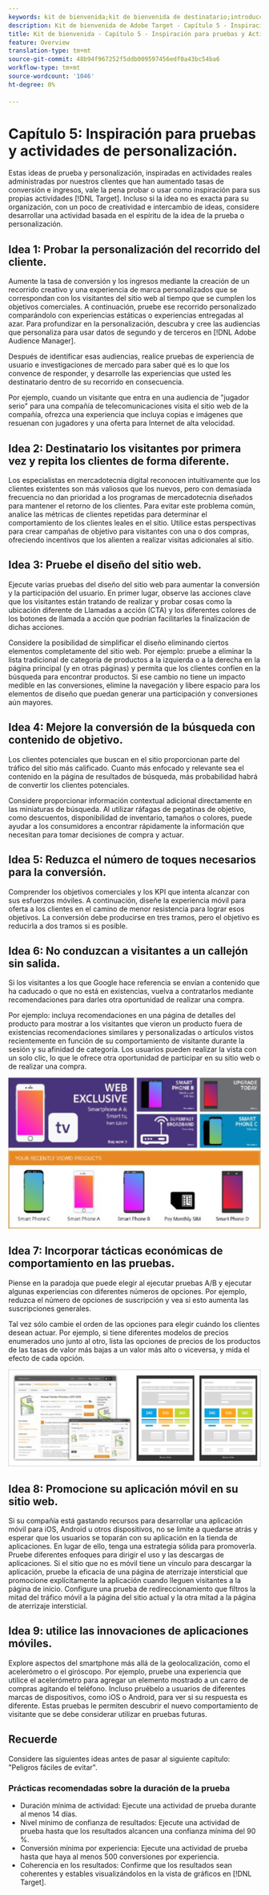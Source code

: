 ```yaml
---
keywords: kit de bienvenida;kit de bienvenida de destinatario;introducción;introducción;introducción
description: Kit de bienvenida de Adobe Target - Capítulo 5 - Inspiración para pruebas y actividades de personalización
title: Kit de bienvenida - Capítulo 5 - Inspiración para pruebas y Actividades de personalización
feature: Overview
translation-type: tm+mt
source-git-commit: 48b94f967252f5ddb009597456edf0a43bc54ba6
workflow-type: tm+mt
source-wordcount: '1046'
ht-degree: 0%

---
```



# Capítulo 5: Inspiración para pruebas y actividades de personalización.

Estas ideas de prueba y personalización, inspiradas en actividades reales administradas por nuestros clientes que han aumentado tasas de conversión e ingresos, vale la pena probar o usar como inspiración para sus propias actividades [!DNL Target]. Incluso si la idea no es exacta para su organización, con un poco de creatividad e intercambio de ideas, considere desarrollar una actividad basada en el espíritu de la idea de la prueba o personalización.

## Idea 1: Probar la personalización del recorrido del cliente.

Aumente la tasa de conversión y los ingresos mediante la creación de un recorrido creativo y una experiencia de marca personalizados que se correspondan con los visitantes del sitio web al tiempo que se cumplen los objetivos comerciales. A continuación, pruebe ese recorrido personalizado comparándolo con experiencias estáticas o experiencias entregadas al azar. Para profundizar en la personalización, descubra y cree las audiencias que personaliza para usar datos de segundo y de terceros en [!DNL Adobe Audience Manager].

Después de identificar esas audiencias, realice pruebas de experiencia de usuario e investigaciones de mercado para saber qué es lo que los convence de responder, y desarrolle las experiencias que usted les destinatario dentro de su recorrido en consecuencia.

Por ejemplo, cuando un visitante que entra en una audiencia de &quot;jugador serio&quot; para una compañía de telecomunicaciones visita el sitio web de la compañía, ofrezca una experiencia que incluya copias e imágenes que resuenan con jugadores y una oferta para Internet de alta velocidad.

## Idea 2: Destinatario los visitantes por primera vez y repita los clientes de forma diferente.

Los especialistas en mercadotecnia digital reconocen intuitivamente que los clientes existentes son más valiosos que los nuevos, pero con demasiada frecuencia no dan prioridad a los programas de mercadotecnia diseñados para mantener el retorno de los clientes. Para evitar este problema común, analice las métricas de clientes repetidas para determinar el comportamiento de los clientes leales en el sitio. Utilice estas perspectivas para crear campañas de objetivo para visitantes con una o dos compras, ofreciendo incentivos que los alienten a realizar visitas adicionales al sitio.

## Idea 3: Pruebe el diseño del sitio web.

Ejecute varias pruebas del diseño del sitio web para aumentar la conversión y la participación del usuario. En primer lugar, observe las acciones clave que los visitantes están tratando de realizar y probar cosas como la ubicación diferente de Llamadas a acción (CTA) y los diferentes colores de los botones de llamada a acción que podrían facilitarles la finalización de dichas acciones.

Considere la posibilidad de simplificar el diseño eliminando ciertos elementos completamente del sitio web. Por ejemplo: pruebe a eliminar la lista tradicional de categoría de productos a la izquierda o a la derecha en la página principal (y en otras páginas) y permita que los clientes confíen en la búsqueda para encontrar productos. Si ese cambio no tiene un impacto medible en las conversiones, elimine la navegación y libere espacio para los elementos de diseño que puedan generar una participación y conversiones aún mayores.

## Idea 4: Mejore la conversión de la búsqueda con contenido de objetivo.

Los clientes potenciales que buscan en el sitio proporcionan parte del tráfico del sitio más calificado. Cuanto más enfocado y relevante sea el contenido en la página de resultados de búsqueda, más probabilidad habrá de convertir los clientes potenciales.

Considere proporcionar información contextual adicional directamente en las miniaturas de búsqueda. Al utilizar ráfagas de pegatinas de objetivo, como descuentos, disponibilidad de inventario, tamaños o colores, puede ayudar a los consumidores a encontrar rápidamente la información que necesitan para tomar decisiones de compra y actuar.

## Idea 5: Reduzca el número de toques necesarios para la conversión.

Comprender los objetivos comerciales y los KPI que intenta alcanzar con sus esfuerzos móviles. A continuación, diseñe la experiencia móvil para oferta a los clientes en el camino de menor resistencia para lograr esos objetivos. La conversión debe producirse en tres tramos, pero el objetivo es reducirla a dos tramos si es posible.

## Idea 6: No conduzcan a visitantes a un callejón sin salida.

Si los visitantes a los que Google hace referencia se envían a contenido que ha caducado o que no está en existencias, vuelva a contratarlos mediante recomendaciones para darles otra oportunidad de realizar una compra.

Por ejemplo: incluya recomendaciones en una página de detalles del producto para mostrar a los visitantes que vieron un producto fuera de existencias recomendaciones similares y personalizadas o artículos vistos recientemente en función de su comportamiento de visitante durante la sesión y su afinidad de categoría. Los usuarios pueden realizar la vista con un solo clic, lo que le ofrece otra oportunidad de participar en su sitio web o de realizar una compra.

![Ilustración de Recommendations](/help/c-intro/assets/recs-illustration.png)

## Idea 7: Incorporar tácticas económicas de comportamiento en las pruebas.

Piense en la paradoja que puede elegir al ejecutar pruebas A/B y ejecutar algunas experiencias con diferentes números de opciones. Por ejemplo, reduzca el número de opciones de suscripción y vea si esto aumenta las suscripciones generales.

Tal vez sólo cambie el orden de las opciones para elegir cuándo los clientes desean actuar. Por ejemplo, si tiene diferentes modelos de precios enumerados uno junto al otro, lista las opciones de precios de los productos de las tasas de valor más bajas a un valor más alto o viceversa, y mida el efecto de cada opción.

![Ejemplo de tácticas conductuales](/help/c-intro/assets/behavioral.png)

## Idea 8: Promocione su aplicación móvil en su sitio web.

Si su compañía está gastando recursos para desarrollar una aplicación móvil para iOS, Android u otros dispositivos, no se limite a quedarse atrás y esperar que los usuarios se toparán con su aplicación en la tienda de aplicaciones. En lugar de ello, tenga una estrategia sólida para promoverla. Pruebe diferentes enfoques para dirigir el uso y las descargas de aplicaciones. Si el sitio que no es móvil tiene un vínculo para descargar la aplicación, pruebe la eficacia de una página de aterrizaje intersticial que promocione explícitamente la aplicación cuando lleguen visitantes a la página de inicio. Configure una prueba de redireccionamiento que filtros la mitad del tráfico móvil a la página del sitio actual y la otra mitad a la página de aterrizaje intersticial.

## Idea 9: utilice las innovaciones de aplicaciones móviles.

Explore aspectos del smartphone más allá de la geolocalización, como el acelerómetro o el giróscopo. Por ejemplo, pruebe una experiencia que utilice el acelerómetro para agregar un elemento mostrado a un carro de compras agitando el teléfono. Incluso pruébelo a usuarios de diferentes marcas de dispositivos, como iOS o Android, para ver si su respuesta es diferente. Estas pruebas le permiten descubrir el nuevo comportamiento de visitante que se debe considerar utilizar en pruebas futuras.

## Recuerde

Considere las siguientes ideas antes de pasar al siguiente capítulo: &quot;Peligros fáciles de evitar&quot;.

### Prácticas recomendadas sobre la duración de la prueba

* Duración mínima de actividad: Ejecute una actividad de prueba durante al menos 14 días.
* Nivel mínimo de confianza de resultados: Ejecute una actividad de prueba hasta que los resultados alcancen una confianza mínima del 90 %.
* Conversión mínima por experiencia: Ejecute una actividad de prueba hasta que haya al menos 500 conversiones por experiencia.
* Coherencia en los resultados: Confirme que los resultados sean coherentes y estables visualizándolos en la vista de gráficos en [!DNL Target].